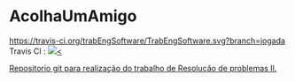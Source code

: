 # AcolhaUmAmigo

https://travis-ci.org/trabEngSoftware/TrabEngSoftware.svg?branch=jogada
Travis CI : <a href="https://github.com/AcolhaUmAmigo/AcolhaUmAmigo/"><img src="https://travis-ci.org/AcolhaUmAmigo/AcolhaUmAmigo.svg?branch=master" /><

Repositorio git para realização do trabalho de Resolução de problemas II.

